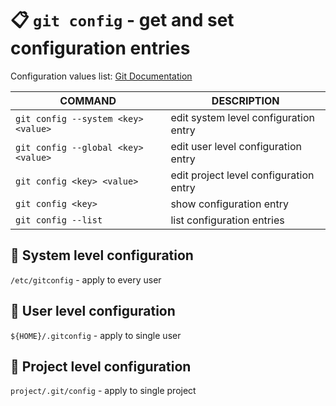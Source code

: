 # 📋 `git config` - get and set configuration entries

Configuration values list: [Git Documentation](https://git-scm.com/docs/git-config#_variables)

| COMMAND                             | DESCRIPTION                            |
| ----------------------------------- | -------------------------------------- |
| `git config --system <key> <value>` | edit system level configuration entry  |
| `git config --global <key> <value>` | edit user level configuration entry    |
| `git config <key> <value>`          | edit project level configuration entry |
| `git config <key>`                  | show configuration entry               |
| `git config --list`                 | list configuration entries             |

## 📌 System level configuration

`/etc/gitconfig` - apply to every user

## 📌 User level configuration

`${HOME}/.gitconfig` - apply to single user

## 📌 Project level configuration

`project/.git/config` - apply to single project